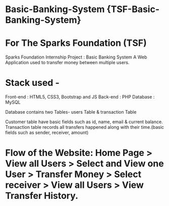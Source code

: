 # Basic-Banking-System {TSF-Basic-Banking-System}
# For The Sparks Foundation (TSF)

Sparks Foundation Internship Project : Basic Banking System A Web Application used to transfer money between multiple users. 

# Stack used - 
Front-end : HTML5, CSS3, Bootstrap and JS 
Back-end : PHP
Database : MySQL 

Database contains two Tables- users Table & transaction Table

Customer table have basic fields such as id, name, email & current balance. Transaction table records all transfers happened along with their time.(basic fields such as sender, receiver, amount)

# Flow of the Website: Home Page > View all Users > Select and View one User > Transfer Money > Select receiver > View all Users > View Transfer History.
